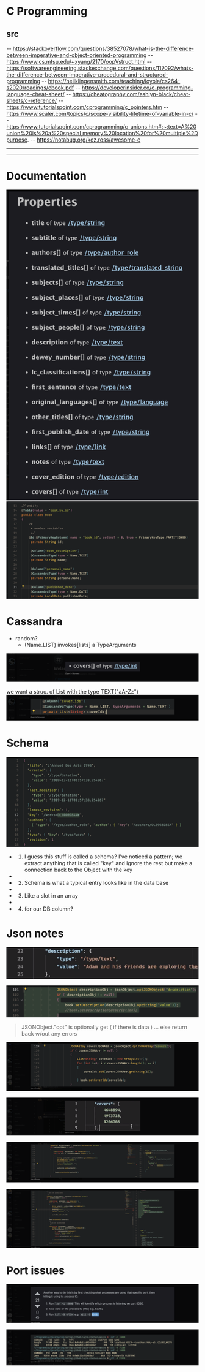 










# C Programming
## src
-- https://stackoverflow.com/questions/38527078/what-is-the-difference-between-imperative-and-object-oriented-programming
-- https://www.cs.mtsu.edu/~xyang/2170/oopVstruct.html
-- https://softwareengineering.stackexchange.com/questions/117092/whats-the-difference-between-imperative-procedural-and-structured-programming
-- https://neilklingensmith.com/teaching/loyola/cs264-s2020/readings/cbook.pdf
-- https://developerinsider.co/c-programming-language-cheat-sheet/
-- https://cheatography.com/ashlyn-black/cheat-sheets/c-reference/
-- https://www.tutorialspoint.com/cprogramming/c_pointers.htm
-- https://www.scaler.com/topics/c/scope-visibility-lifetime-of-variable-in-c/
-- https://www.tutorialspoint.com/cprogramming/c_unions.htm#:~:text=A%20union%20is%20a%20special,memory%20location%20for%20multiple%2Dpurpose.
-- https://notabug.org/koz.ross/awesome-c




---
---

# Documentation
![](../../z/aharo24%202023-02-07%20at%202.40.55%20PM.png)
![](../../z/aharo24%202023-02-07%20at%202.41.06%20PM.png)



# Cassandra

-  random?
	- (Name.LIST) invokes[lists]  a TypeArguments




![](../../z/aharo24%202023-02-07%20at%202.42.38%20PM.png)


we want a struc. of List with the type TEXT("aA-Zz")
![](../../z/aharo24%202023-02-07%20at%202.42.57%20PM.png)





# Schema

![](../../z/aharo24%202023-02-07%20at%202.45.52%20PM.png)

- 1.  I guess this stuff is called a schema? I've noticed a pattern; we extract anything that is called "key" and ignore the rest but make a connection back to the Object with the key
- 
- 2.  Schema is what a typical entry looks like in the data base
- 
- 3.  Like a slot in an array
- 
- 4.  for our DB column?



# Json notes

![](../../z/aharo24%202023-02-07%20at%202.48.23%20PM.png)

![](../../z/aharo24%202023-02-07%20at%202.48.35%20PM.png)



>	JSONObject."opt" is optionally get ( if there is data ) ... else return back w/out any errors



![](../../z/aharo24%202023-02-07%20at%202.53.02%20PM.png)

![](../../z/aharo24%202023-02-07%20at%202.53.16%20PM.png)

![](../../z/aharo24%202023-02-07%20at%202.53.26%20PM.png)


![](../../z/aharo24%202023-02-07%20at%202.53.36%20PM.png)






# Port issues

![](../../z/aharo24%202023-02-07%20at%202.54.04%20PM.png)



![](../../z/aharo24%202023-02-07%20at%202.54.13%20PM.png)










